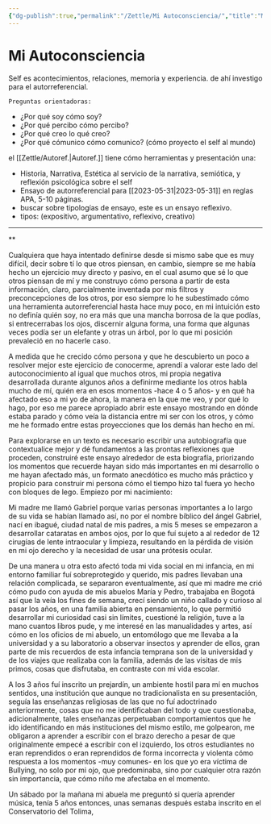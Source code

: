 ```yaml
---
{"dg-publish":true,"permalink":"/Zettle/Mi Autoconsciencia/","title":"Mi Autoconsciencia","tags":["ZeType/Idea",""],"created":"2023-05-17T08:21:32.745-05:00","updated":"2023-09-09T18:22:00.173-05:00"}
---
```



# Mi Autoconsciencia

Self es acontecimientos, relaciones, memoria y experiencia. de ahí investigo para el autorreferencial.

	Preguntas orientadoras:

- ¿Por qué soy cómo soy?
- ¿Por qué percibo cómo percibo? 
- ¿Por qué creo lo qué creo?
- ¿Por qué cómunico cómo comunico? (cómo proyecto el self al mundo)

el [[Zettle/Autoref.\|Autoref.]] tiene cómo herramientas y presentación una:

- Historia, Narrativa, Estética al servicio de la narrativa, semiótica, y reflexión psicológica sobre el self
- Ensayo de autorreferencial para [[2023-05-31\|2023-05-31]] en reglas APA, 5-10 páginas.
- buscar sobre tipologías de ensayo, este es un ensayo reflexivo.
- tipos: (expositivo, argumentativo, reflexivo, creativo)
- - -

**

Cualquiera que haya intentado definirse desde si mismo sabe que es muy difícil, decir sobre tí lo que otros piensan, en cambio, siempre se me había hecho un ejercicio muy directo y pasivo, en el cual asumo que sé lo que otros piensan de mí y me construyo cómo persona a partir de esta información, claro, parcialmente inventada por mis filtros y preconcepciones de los otros, por eso siempre lo he subestimado cómo una herramienta autorreferencial hasta hace muy poco, en mi intuición esto no definía quién soy, no era más que una mancha borrosa de la que podías, si entrecerrabas los ojos, discernir alguna forma, una forma que algunas veces podía ser un elefante y otras un árbol, por lo que mi posición prevaleció en no hacerle caso.

A medida que he crecido cómo persona y que he descubierto un poco a resolver mejor este ejercicio de conocerme, aprendí a valorar este lado del autoconocimiento al igual que muchos otros, mi propia negativa desarrollada durante algunos años a definirme mediante los otros habla mucho de mí, quién era en esos momentos -hace 4 o 5 años- y en qué ha afectado eso a mi yo de ahora, la manera en la que me veo, y por qué lo hago, por eso me parece apropiado abrir este ensayo mostrando en dónde estaba parado y cómo veía la distancia entre mi ser con los otros, y cómo me he formado entre estas proyecciones que los demás han hecho en mí.

Para explorarse en un texto es necesario escribir una autobiografía que contextualice mejor y dé fundamentos a las prontas reflexiones que proceden, construiré este ensayo alrededor de esta biografía, priorizando los momentos que recuerde hayan sido más importantes en mi desarrollo o me hayan afectado más, un formato anecdótico es mucho más práctico y propicio para construir mi persona cómo el tiempo hizo tal fuera yo hecho con bloques de lego. Empiezo por mi nacimiento:

Mi madre me llamó Gabriel porque varias personas importantes a lo largo de su vida se habían llamado así, no por el nombre bíblico del ángel Gabriel, nací en ibagué, ciudad natal de mis padres, a mis 5 meses se empezaron a desarrollar cataratas en ambos ojos, por lo que fuí sujeto a al rededor de 12 cirugías de lente intraocular y limpieza, resultando en la pérdida de visión en mi ojo derecho y la necesidad de usar una prótesis ocular.

De una manera u otra esto afectó toda mi vida social en mi infancia, en mi entorno familiar fuí sobreprotegido y querido, mis padres llevaban una relación complicada, se separaron eventualmente, así que mi madre me crió cómo pudo con ayuda de mis abuelos María y Pedro, trabajaba en Bogotá así que la veía los fines de semana, crecí siendo un niño callado y curioso al pasar los años, en una familia abierta en pensamiento, lo que permitió desarrollar mi curiosidad casi sin límites, cuestioné la religión, tuve a la mano cuantos libros pude, y me interesé en las manualidades y artes, así cómo en los oficios de mi abuelo, un entomólogo que me llevaba a la universidad y a su laboratorio a observar insectos y aprender de ellos, gran parte de mis recuerdos de esta infancia temprana son de la universidad y de los viajes que realizaba con la familia, además de las visitas de mis primos, cosas que disfrutaba, en contraste con mi vida escolar.

A los 3 años fuí inscrito un prejardín, un ambiente hostil para mí en muchos sentidos, una institución que aunque no tradicionalista en su presentación, seguía las enseñanzas religiosas de las que no fuí adoctrinado anteriormente, cosas que no me identificaban del todo y que cuestionaba, adicionalmente, tales enseñanzas perpetuaban comportamientos que he ido identificando en más instituciones del mismo estílo, me golpearon, me obligaron a aprender a escribir con el brazo derecho a pesar de que originalmente empecé a escribir con el izquierdo, los otros estudiantes no eran reprendidos o eran reprendidos de forma incorrecta y violenta cómo respuesta a los momentos -muy comunes- en los que yo era víctima de Bullying, no solo por mi ojo, que predominaba, sino por cualquier otra razón sin importancia, que cómo niño me afectaba en el momento.

Un sábado por la mañana mi abuela me preguntó si quería aprender música, tenía 5 años entonces, unas semanas después estaba inscrito en el Conservatorio del Tolima, 